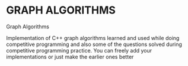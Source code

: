 # GRAPH ALGORITHMS
Graph Algorithms

Implementation of C++ graph algorithms learned and used while doing competitive programming and also some of the questions solved during competitive programming practice. You can freely add your implementations or just make the earlier ones better
